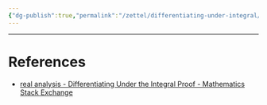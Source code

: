 ```yaml
---
{"dg-publish":true,"permalink":"/zettel/differentiating-under-integral/"}
---
```



---
# References

- [real analysis - Differentiating Under the Integral Proof - Mathematics Stack Exchange](https://math.stackexchange.com/questions/162898/differentiating-under-the-integral-proof?rq=1)